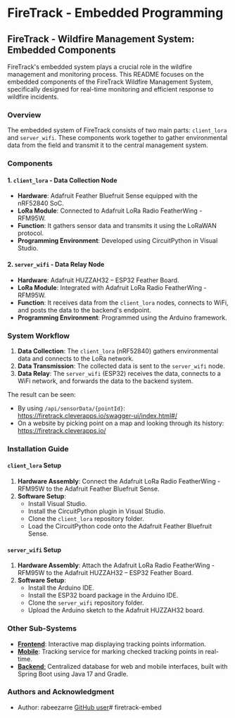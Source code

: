 # FireTrack - Embedded Programming

## FireTrack - Wildfire Management System: Embedded Components

FireTrack's embedded system plays a crucial role in the wildfire management and monitoring process. This README focuses on the embedded components of the FireTrack Wildfire Management System, specifically designed for real-time monitoring and efficient response to wildfire incidents.

### Overview

The embedded system of FireTrack consists of two main parts: `client_lora` and `server_wifi`. These components work together to gather environmental data from the field and transmit it to the central management system.

### Components

#### 1. `client_lora` - Data Collection Node
- **Hardware**: Adafruit Feather Bluefruit Sense equipped with the nRF52840 SoC.
- **LoRa Module**: Connected to Adafruit LoRa Radio FeatherWing - RFM95W.
- **Function**: It gathers sensor data and transmits it using the LoRaWAN protocol.
- **Programming Environment**: Developed using CircuitPython in Visual Studio.

#### 2. `server_wifi` - Data Relay Node
- **Hardware**: Adafruit HUZZAH32 – ESP32 Feather Board.
- **LoRa Module**: Integrated with Adafruit LoRa Radio FeatherWing - RFM95W.
- **Function**: It receives data from the `client_lora` nodes, connects to WiFi, and posts the data to the backend's endpoint.
- **Programming Environment**: Programmed using the Arduino framework.

### System Workflow

1. **Data Collection**: The `client_lora` (nRF52840) gathers environmental data and connects to the LoRa network.
2. **Data Transmission**: The collected data is sent to the `server_wifi` node.
3. **Data Relay**: The `server_wifi` (ESP32) receives the data, connects to a WiFi network, and forwards the data to the backend system.

The result can be seen:
- By using `/api/sensorData/{pointId}`: https://firetrack.cleverapps.io/swagger-ui/index.html#/
- On a website by picking point on a map and looking through its history: https://firetrack.cleverapps.io/

### Installation Guide

#### `client_lora` Setup

1. **Hardware Assembly**: Connect the Adafruit LoRa Radio FeatherWing - RFM95W to the Adafruit Feather Bluefruit Sense.
2. **Software Setup**:
    - Install Visual Studio.
    - Install the CircuitPython plugin in Visual Studio.
    - Clone the `client_lora` repository folder.
    - Load the CircuitPython code onto the Adafruit Feather Bluefruit Sense.

#### `server_wifi` Setup

1. **Hardware Assembly**: Attach the Adafruit LoRa Radio FeatherWing - RFM95W to the Adafruit HUZZAH32 – ESP32 Feather Board.
2. **Software Setup**:
    - Install the Arduino IDE.
    - Install the ESP32 board package in the Arduino IDE.
    - Clone the `server_wifi` repository folder.
    - Upload the Arduino sketch to the Adafruit HUZZAH32 board.

### Other Sub-Systems
- [**Frontend**](https://github.com/rabeezarre/firetrack-frontend): Interactive map displaying tracking points information.
- [**Mobile**](https://github.com/rabeezarre/firetrack-mobile): Tracking service for marking checked tracking points in real-time.
- [**Backend**:](https://github.com/rabeezarre/firetrack) Centralized database for web and mobile interfaces, built with Spring Boot using Java 17 and Gradle.

### Authors and Acknowledgment
- Author: rabeezarre [GitHub user](https://github.com/rabeezarre)# firetrack-embed
